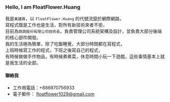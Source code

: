 ### Hello, I am FloatFlower.Huang

我是`黃建霖`，以 `FloatFlower.Huang` 的代號流竄於網際網路，<br/>
寫程式既是工作也是生活，對所有新技術來者不拒，<br/>
目前為`跳跳股份有限公司技術長`，負責管理公司系統架構及設計，並負責大部分後端的核心部件開發。<br/>
我的生活極為簡單，除了吃飯睡覺，大部分時間都在寫程式，<br/>
上班時候寫工作的程式，下班之後寫自己的程式，<br/>
有時候做做手作物品，有時候煮煮菜，休息時間小玩一下遊戲，這些事情基本上就是我生活的全部。

#### 聯絡我
+ 工作用電話：+886970756933
+ 電子郵件： floatflower1029@gmail.com

